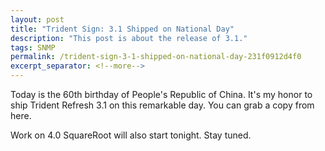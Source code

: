 ```yaml
---
layout: post
title: "Trident Sign: 3.1 Shipped on National Day"
description: "This post is about the release of 3.1."
tags: SNMP
permalink: /trident-sign-3-1-shipped-on-national-day-231f0912d4f0
excerpt_separator: <!--more-->
---
```

Today is the 60th birthday of People's Republic of China. It's my honor to ship Trident Refresh 3.1 on this remarkable day. You can grab a copy from here.

Work on 4.0 SquareRoot will also start tonight. Stay tuned.
<!--more-->